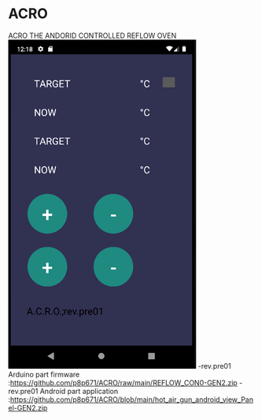 # ACRO
ACRO THE ANDORID CONTROLLED REFLOW OVEN
![guthub-small](https://github.com/p8p671/ACRO/blob/readme_files/Screenshot%202023-01-22%20121822.png)
-rev.pre01 Arduino part firmware :https://github.com/p8p671/ACRO/raw/main/REFLOW_CON0-GEN2.zip
-rev.pre01 Android part application :https://github.com/p8p671/ACRO/blob/main/hot_air_gun_android_view_Panel-GEN2.zip
